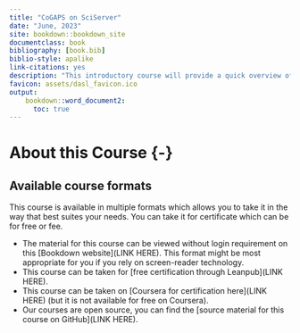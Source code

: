 ```yaml
---
title: "CoGAPS on SciServer"
date: "June, 2023"
site: bookdown::bookdown_site
documentclass: book
bibliography: [book.bib]
biblio-style: apalike
link-citations: yes
description: "This introductory course will provide a quick overview of how CoGAPS can provide new insights into single cell datasets. Through these exercises you will analyze a real dataset using the SciServer compute platform."
favicon: assets/dasl_favicon.ico
output:
    bookdown::word_document2:
      toc: true
---
```


# About this Course {-}


## Available course formats

This course is available in multiple formats which allows you to take it in the way that best suites your needs. You can take it for certificate which can be for free or fee.

- The material for this course can be viewed without login requirement on this [Bookdown website](LINK HERE). This format might be most appropriate for you if you rely on screen-reader technology.
- This course can be taken for [free certification through Leanpub](LINK HERE).
- This course can be taken on [Coursera for certification here](LINK HERE) (but it is not available for free on Coursera).
- Our courses are open source, you can find the [source material for this course on GitHub](LINK HERE).
